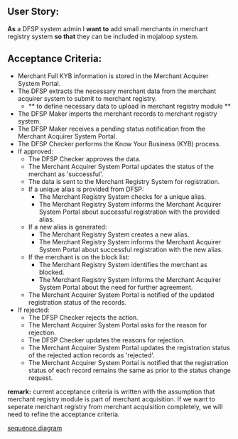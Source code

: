 
## User Story:  
**As** a DFSP system admin I **want to** add small merchants in merchant registry system **so that** they can be included in mojaloop system.

## Acceptance Criteria:
* Merchant Full KYB information is stored in the Merchant Acquirer System Portal.
* The DFSP extracts the necessary merchant data from the merchant acquirer system to submit to merchant registry.
    - ** to define necessary data to upload in merchant registry module **
* The DFSP Maker imports the merchant records to merchant registry system.
* The DFSP Maker receives a pending status notification from the Merchant Acquirer System Portal.
* The DFSP Checker performs the Know Your Business (KYB) process.
* If approved:
   - The DFSP Checker approves the data.
   - The Merchant Acquirer System Portal updates the status of the merchant as 'successful'.
   - The data is sent to the Merchant Registry System for registration.
   - If a unique alias is provided from DFSP:
     - The Merchant Registry System checks for a unique alias.
     - The Merchant Registry System informs the Merchant Acquirer System Portal about successful registration with the provided alias.
   - If a new alias is generated:
     - The Merchant Registry System creates a new alias.
     - The Merchant Registry System informs the Merchant Acquirer System Portal about successful registration with the new alias.
   - If the merchant is on the block list:
     - The Merchant Registry System identifies the merchant as blocked.
     - The Merchant Registry System informs the Merchant Acquirer System Portal about the need for further agreement.
   - The Merchant Acquirer System Portal is notified of the updated registration status of the records.
* If rejected:
    - The DFSP Checker rejects the action.
    - The Merchant Acquirer System Portal asks for the reason for rejection.
    - The DFSP Checker updates the reasons for rejection.
    - The Merchant Acquirer System Portal updates the registration status of the rejected action records as 'rejected'.
    - The Merchant Acquirer System Portal is notified that the registration status of each record remains the same as prior to the status change request.

**remark:** current acceptance criteria is written with the assumption that merchant registry module is part of merchant acquisition. If we want to seperate merchant registry from merchant acquisition completely, we will need to refine the acceptance criteria. 


[sequence diagram](https://github.com/mojaloop/merchant-payment-docs/blob/master/DFSP%20merchant%20onboard%20Sequence%20Diagram.md)

